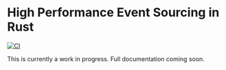 # High Performance Event Sourcing in Rust

[![CI](https://github.com/davestearns/eventlogs/actions/workflows/ci.yml/badge.svg)](https://github.com/davestearns/eventlogs/actions/workflows/ci.yml)

This is currently a work in progress. Full documentation coming soon.